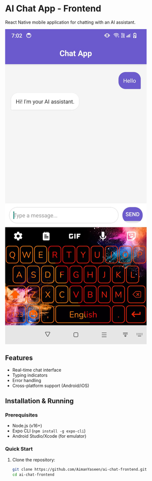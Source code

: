 # AI Chat App - Frontend

React Native mobile application for chatting with an AI assistant.

![App Screenshot](assets/AppSS.jpeg) <!-- Add a screenshot if available -->

## Features
- Real-time chat interface
- Typing indicators
- Error handling
- Cross-platform support (Android/iOS)

## Installation & Running

### Prerequisites
- Node.js (v16+)
- Expo CLI (`npm install -g expo-cli`)
- Android Studio/Xcode (for emulator)

### Quick Start
1. Clone the repository:
   ```bash
   git clone https://github.com/AimanYaseen/ai-chat-frontend.git
   cd ai-chat-frontend
